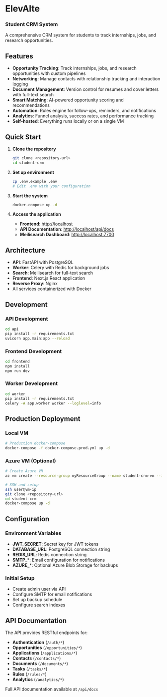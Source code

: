 # ElevAlte
### Student CRM System

A comprehensive CRM system for students to track internships, jobs, and research opportunities.

## Features

- **Opportunity Tracking**: Track internships, jobs, and research opportunities with custom pipelines
- **Networking**: Manage contacts with relationship tracking and interaction logging
- **Document Management**: Version control for resumes and cover letters with full-text search
- **Smart Matching**: AI-powered opportunity scoring and recommendations
- **Automation**: Rules engine for follow-ups, reminders, and notifications
- **Analytics**: Funnel analysis, success rates, and performance tracking
- **Self-hosted**: Everything runs locally or on a single VM

## Quick Start

1. **Clone the repository**

   ```bash
   git clone <repository-url>
   cd student-crm

   ```

2. **Set up environment**

   ```bash
   cp .env.example .env
   # Edit .env with your configuration
   ```

3. **Start the system**

   ```bash
   docker-compose up -d
   ```

4. **Access the application**

   - **Frontend**: [http://localhost](http://localhost)
   - **API Documentation**: [http://localhost/api/docs](http://localhost/api/docs)
   - **Meilisearch Dashboard**: [http://localhost:7700](http://localhost:7700)

## Architecture

- **API**: FastAPI with PostgreSQL
- **Worker**: Celery with Redis for background jobs
- **Search**: Meilisearch for full-text search
- **Frontend**: Next.js React application
- **Reverse Proxy**: Nginx
- All services containerized with Docker

## Development

### API Development

```bash
cd api
pip install -r requirements.txt
uvicorn app.main:app --reload
```

### Frontend Development

```bash
cd frontend
npm install
npm run dev
```

### Worker Development

```bash
cd worker
pip install -r requirements.txt
celery -A app.worker worker --loglevel=info
```

## Production Deployment

### Local VM

```bash
# Production docker-compose
docker-compose -f docker-compose.prod.yml up -d
```

### Azure VM (Optional)

```bash
# Create Azure VM
az vm create --resource-group myResourceGroup --name student-crm-vm --image Ubuntu2004

# SSH and setup
ssh user@vm-ip
git clone <repository-url>
cd student-crm
docker-compose up -d
```

## Configuration

### Environment Variables

- **JWT_SECRET**: Secret key for JWT tokens
- **DATABASE_URL**: PostgreSQL connection string
- **REDIS_URL**: Redis connection string
- **SMTP\_**\*: Email configuration for notifications
- **AZURE\_**\*: Optional Azure Blob Storage for backups

### Initial Setup

- Create admin user via API
- Configure SMTP for email notifications
- Set up backup schedule
- Configure search indexes

## API Documentation

The API provides RESTful endpoints for:

- **Authentication** (`/auth/*`)
- **Opportunities** (`/opportunities/*`)
- **Applications** (`/applications/*`)
- **Contacts** (`/contacts/*`)
- **Documents** (`/documents/*`)
- **Tasks** (`/tasks/*`)
- **Rules** (`/rules/*`)
- **Analytics** (`/analytics/*`)

Full API documentation available at `/api/docs`
